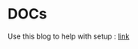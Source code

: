 # DOCs
Use this blog to help with setup : [link](https://towardsdatascience.com/documenting-python-code-with-sphinx-554e1d6c4f6d)
